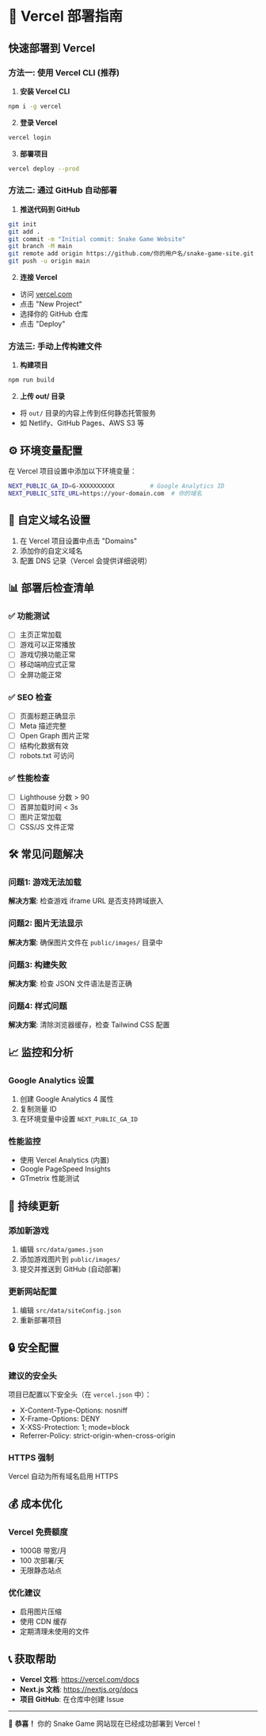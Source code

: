 # 🚀 Vercel 部署指南

## 快速部署到 Vercel

### 方法一: 使用 Vercel CLI (推荐)

1. **安装 Vercel CLI**
```bash
npm i -g vercel
```

2. **登录 Vercel**
```bash
vercel login
```

3. **部署项目**
```bash
vercel deploy --prod
```

### 方法二: 通过 GitHub 自动部署

1. **推送代码到 GitHub**
```bash
git init
git add .
git commit -m "Initial commit: Snake Game Website"
git branch -M main
git remote add origin https://github.com/你的用户名/snake-game-site.git
git push -u origin main
```

2. **连接 Vercel**
- 访问 [vercel.com](https://vercel.com)
- 点击 "New Project"
- 选择你的 GitHub 仓库
- 点击 "Deploy"

### 方法三: 手动上传构建文件

1. **构建项目**
```bash
npm run build
```

2. **上传 out/ 目录**
- 将 `out/` 目录的内容上传到任何静态托管服务
- 如 Netlify、GitHub Pages、AWS S3 等

## ⚙️ 环境变量配置

在 Vercel 项目设置中添加以下环境变量：

```bash
NEXT_PUBLIC_GA_ID=G-XXXXXXXXXX          # Google Analytics ID
NEXT_PUBLIC_SITE_URL=https://your-domain.com  # 你的域名
```

## 🔧 自定义域名设置

1. 在 Vercel 项目设置中点击 "Domains"
2. 添加你的自定义域名
3. 配置 DNS 记录（Vercel 会提供详细说明）

## 📊 部署后检查清单

### ✅ 功能测试
- [ ] 主页正常加载
- [ ] 游戏可以正常播放
- [ ] 游戏切换功能正常
- [ ] 移动端响应式正常
- [ ] 全屏功能正常

### ✅ SEO 检查
- [ ] 页面标题正确显示
- [ ] Meta 描述完整
- [ ] Open Graph 图片正常
- [ ] 结构化数据有效
- [ ] robots.txt 可访问

### ✅ 性能检查
- [ ] Lighthouse 分数 > 90
- [ ] 首屏加载时间 < 3s
- [ ] 图片正常加载
- [ ] CSS/JS 文件正常

## 🛠️ 常见问题解决

### 问题1: 游戏无法加载
**解决方案**: 检查游戏 iframe URL 是否支持跨域嵌入

### 问题2: 图片无法显示
**解决方案**: 确保图片文件在 `public/images/` 目录中

### 问题3: 构建失败
**解决方案**: 检查 JSON 文件语法是否正确

### 问题4: 样式问题
**解决方案**: 清除浏览器缓存，检查 Tailwind CSS 配置

## 📈 监控和分析

### Google Analytics 设置
1. 创建 Google Analytics 4 属性
2. 复制测量 ID
3. 在环境变量中设置 `NEXT_PUBLIC_GA_ID`

### 性能监控
- 使用 Vercel Analytics (内置)
- Google PageSpeed Insights
- GTmetrix 性能测试

## 🔄 持续更新

### 添加新游戏
1. 编辑 `src/data/games.json`
2. 添加游戏图片到 `public/images/`
3. 提交并推送到 GitHub (自动部署)

### 更新网站配置
1. 编辑 `src/data/siteConfig.json`
2. 重新部署项目

## 🔒 安全配置

### 建议的安全头
项目已配置以下安全头（在 `vercel.json` 中）：
- X-Content-Type-Options: nosniff
- X-Frame-Options: DENY
- X-XSS-Protection: 1; mode=block
- Referrer-Policy: strict-origin-when-cross-origin

### HTTPS 强制
Vercel 自动为所有域名启用 HTTPS

## 💰 成本优化

### Vercel 免费额度
- 100GB 带宽/月
- 100 次部署/天
- 无限静态站点

### 优化建议
- 启用图片压缩
- 使用 CDN 缓存
- 定期清理未使用的文件

## 📞 获取帮助

- **Vercel 文档**: https://vercel.com/docs
- **Next.js 文档**: https://nextjs.org/docs
- **项目 GitHub**: 在仓库中创建 Issue

---

🎉 **恭喜！** 你的 Snake Game 网站现在已经成功部署到 Vercel！ 